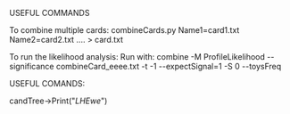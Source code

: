 USEFUL COMMANDS

To combine multiple cards: 
combineCards.py Name1=card1.txt Name2=card2.txt .... > card.txt 


To run the likelihood analysis:
Run with: combine -M ProfileLikelihood --significance combineCard_eeee.txt -t -1 --expectSignal=1 -S 0 --toysFreq


USEFUL COMANDS: 

candTree->Print("*LHEwe*")

